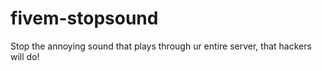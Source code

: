 # fivem-stopsound
Stop the annoying sound that plays through ur entire server, that hackers will do!
